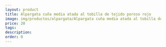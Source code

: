 ```yaml
---
layout: product
title: Alpargata cuña media atada al tobilla de tejido poroso rojo 
image: img/productos/alpargata/Alpargata cuña media atada al tobilla de tejido poroso rojo =28.webp
price: 28
tags: 
description: 
order: 0
---
```

